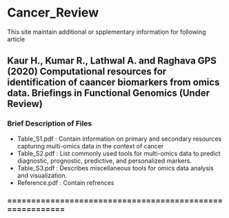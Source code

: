 # Cancer_Review
This site maintain additional or spplementary information for following article
## Kaur H., Kumar R., Lathwal A. and Raghava GPS (2020) Computational resources for identification of caancer biomarkers from omics data. Briefings in Functional Genomics (Under Review)

### Brief Description of Files<br>
- Table_S1.pdf :   Contain information on primary and secondary resources capturing multi-omics data in the context of cancer <br>
- Table_S2.pdf :   List commonly used tools for multi-omics data to predict diagnostic, prognostic, predictive, and personalized markers.<br>
- Table_S3.pdf :   Describes miscellaneous tools for omics data analysis and visualization. <br>
- Reference.pdf :    Contain refrences <br>
### =========================================================
